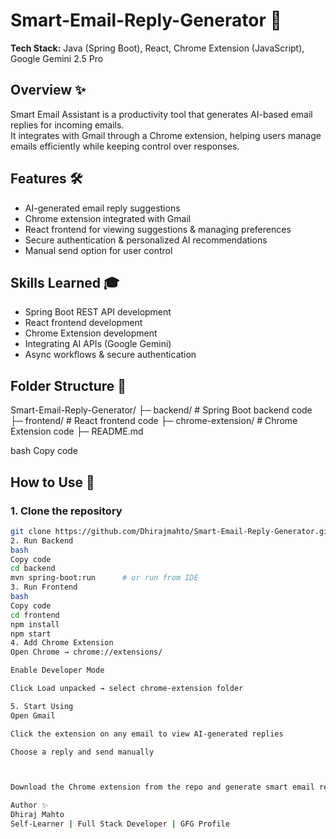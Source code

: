 # Smart-Email-Reply-Generator 🚀

**Tech Stack:** Java (Spring Boot), React, Chrome Extension (JavaScript), Google Gemini 2.5 Pro

## Overview ✨
Smart Email Assistant is a productivity tool that generates AI-based email replies for incoming emails.  
It integrates with Gmail through a Chrome extension, helping users manage emails efficiently while keeping control over responses.

## Features 🛠
- AI-generated email reply suggestions
- Chrome extension integrated with Gmail
- React frontend for viewing suggestions & managing preferences
- Secure authentication & personalized AI recommendations
- Manual send option for user control

## Skills Learned 🎓
- Spring Boot REST API development
- React frontend development
- Chrome Extension development
- Integrating AI APIs (Google Gemini)
- Async workflows & secure authentication

## Folder Structure 📁
Smart-Email-Reply-Generator/
├─ backend/ # Spring Boot backend code
├─ frontend/ # React frontend code
├─ chrome-extension/ # Chrome Extension code
├─ README.md

bash
Copy code

## How to Use 🔧

### 1. Clone the repository
```bash
git clone https://github.com/Dhirajmahto/Smart-Email-Reply-Generator.git
2. Run Backend
bash
Copy code
cd backend
mvn spring-boot:run      # or run from IDE
3. Run Frontend
bash
Copy code
cd frontend
npm install
npm start
4. Add Chrome Extension
Open Chrome → chrome://extensions/

Enable Developer Mode

Click Load unpacked → select chrome-extension folder

5. Start Using
Open Gmail

Click the extension on any email to view AI-generated replies

Choose a reply and send manually



Download the Chrome extension from the repo and generate smart email replies instantly!

Author ✨
Dhiraj Mahto
Self-Learner | Full Stack Developer | GFG Profile
